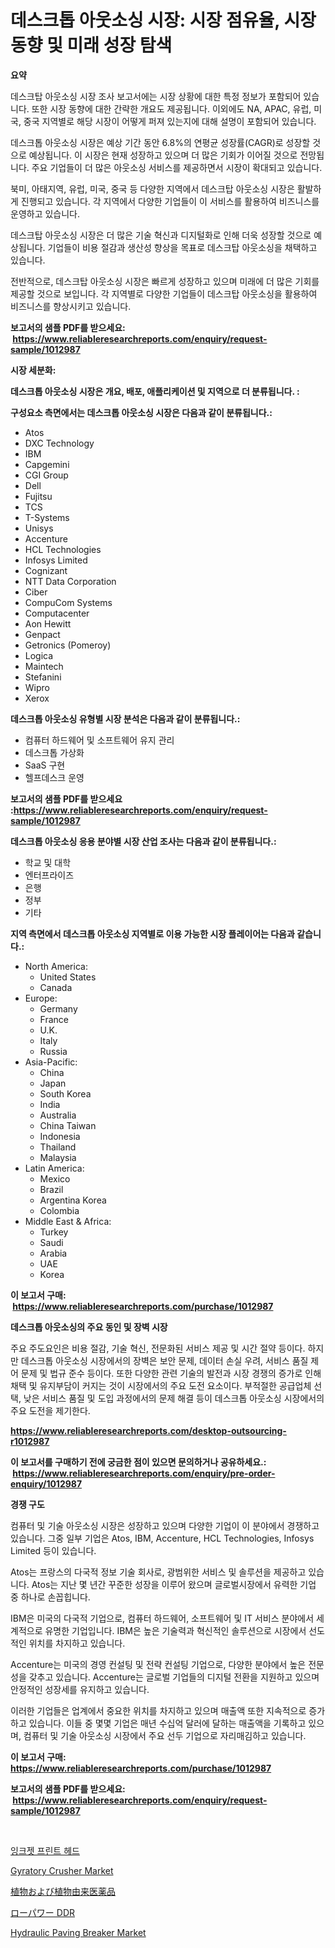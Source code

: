 <p><h1>데스크톱 아웃소싱 시장: 시장 점유율, 시장 동향 및 미래 성장 탐색</h1></p><p><strong>요약</strong></p>
<p><p>데스크탑 아웃소싱 시장 조사 보고서에는 시장 상황에 대한 특정 정보가 포함되어 있습니다. 또한 시장 동향에 대한 간략한 개요도 제공됩니다. 이외에도 NA, APAC, 유럽, 미국, 중국 지역별로 해당 시장이 어떻게 퍼져 있는지에 대해 설명이 포함되어 있습니다.</p><p>데스크톱 아웃소싱 시장은 예상 기간 동안 6.8%의 연평균 성장률(CAGR)로 성장할 것으로 예상됩니다. 이 시장은 현재 성장하고 있으며 더 많은 기회가 이어질 것으로 전망됩니다. 주요 기업들이 더 많은 아웃소싱 서비스를 제공하면서 시장이 확대되고 있습니다.</p><p>북미, 아태지역, 유럽, 미국, 중국 등 다양한 지역에서 데스크탑 아웃소싱 시장은 활발하게 진행되고 있습니다. 각 지역에서 다양한 기업들이 이 서비스를 활용하여 비즈니스를 운영하고 있습니다.</p><p>데스크탑 아웃소싱 시장은 더 많은 기술 혁신과 디지털화로 인해 더욱 성장할 것으로 예상됩니다. 기업들이 비용 절감과 생산성 향상을 목표로 데스크탑 아웃소싱을 채택하고 있습니다.</p><p>전반적으로, 데스크탑 아웃소싱 시장은 빠르게 성장하고 있으며 미래에 더 많은 기회를 제공할 것으로 보입니다. 각 지역별로 다양한 기업들이 데스크탑 아웃소싱을 활용하여 비즈니스를 향상시키고 있습니다.</p></p>
<p><strong>보고서의 샘플 PDF를 받으세요: &nbsp;<a href="https://www.reliableresearchreports.com/enquiry/request-sample/1012987">https://www.reliableresearchreports.com/enquiry/request-sample/1012987</a></strong></p>
<p><strong>시장 세분화:</strong></p>
<p><strong> 데스크톱 아웃소싱 시장은 개요, 배포, 애플리케이션 및 지역으로 더 분류됩니다. :</strong></p>
<p><strong>구성요소 측면에서는 데스크톱 아웃소싱 시장은 다음과 같이 분류됩니다.:</strong></p>
<p><ul><li>Atos</li><li>DXC Technology</li><li>IBM</li><li>Capgemini</li><li>CGI Group</li><li>Dell</li><li>Fujitsu</li><li>TCS</li><li>T-Systems</li><li>Unisys</li><li>Accenture</li><li>HCL Technologies</li><li>Infosys Limited</li><li>Cognizant</li><li>NTT Data Corporation</li><li>Ciber</li><li>CompuCom Systems</li><li>Computacenter</li><li>Aon Hewitt</li><li>Genpact</li><li>Getronics (Pomeroy)</li><li>Logica</li><li>Maintech</li><li>Stefanini</li><li>Wipro</li><li>Xerox</li></ul></p>
<p><strong> 데스크톱 아웃소싱 유형별 시장 분석은 다음과 같이 분류됩니다.:</strong></p>
<p><ul><li>컴퓨터 하드웨어 및 소프트웨어 유지 관리</li><li>데스크톱 가상화</li><li>SaaS 구현</li><li>헬프데스크 운영</li></ul></p>
<p><strong>보고서의 샘플 PDF를 받으세요 :<a href="https://www.reliableresearchreports.com/enquiry/request-sample/1012987">https://www.reliableresearchreports.com/enquiry/request-sample/1012987</a></strong></p>
<p><strong> 데스크톱 아웃소싱 응용 분야별 시장 산업 조사는 다음과 같이 분류됩니다.:</strong></p>
<p><ul><li>학교 및 대학</li><li>엔터프라이즈</li><li>은행</li><li>정부</li><li>기타</li></ul></p>
<p><strong>지역 측면에서 데스크톱 아웃소싱 지역별로 이용 가능한 시장 플레이어는 다음과 같습니다.:</strong></p>
<p><ul>
    <li>
        North America:
        <ul>
            <li>United States</li>
            <li>Canada</li>
        </ul>
    </li>
    <li>
        Europe:
        <ul>
            <li>Germany</li>
            <li>France</li>
            <li>U.K.</li>
            <li>Italy</li>
            <li>Russia</li>
        </ul>
    </li>
    <li>
        Asia-Pacific:
        <ul>
            <li>China</li>
            <li>Japan</li>
            <li>South Korea</li>
            <li>India</li>
            <li>Australia</li>
            <li>China Taiwan</li>
            <li>Indonesia</li>
            <li>Thailand</li>
            <li>Malaysia</li>
        </ul>
    </li>
    <li>
        Latin America:
        <ul>
            <li>Mexico</li>
            <li>Brazil</li>
            <li>Argentina Korea</li>
            <li>Colombia</li>
        </ul>
    </li>
    <li>
        Middle East & Africa:
        <ul>
            <li>Turkey</li>
            <li>Saudi</li>
            <li>Arabia</li>
            <li>UAE</li>
            <li>Korea</li>
        </ul>
    </li>
    </ul></p>
<p><strong>이 보고서 구매: &nbsp;<a href="https://www.reliableresearchreports.com/purchase/1012987">https://www.reliableresearchreports.com/purchase/1012987</a></strong></p>
<p><strong>데스크톱 아웃소싱의 주요 동인 및 장벽 시장</strong></p>
<p><p>주요 주도요인은 비용 절감, 기술 혁신, 전문화된 서비스 제공 및 시간 절약 등이다. 하지만 데스크톱 아웃소싱 시장에서의 장벽은 보안 문제, 데이터 손실 우려, 서비스 품질 제어 문제 및 법규 준수 등이다. 또한 다양한 관련 기술의 발전과 시장 경쟁의 증가로 인해 채택 및 유지부담이 커지는 것이 시장에서의 주요 도전 요소이다. 부적절한 공급업체 선택, 낮은 서비스 품질 및 도입 과정에서의 문제 해결 등이 데스크톱 아웃소싱 시장에서의 주요 도전을 제기한다.</p></p>
<p><strong><a href="https://www.reliableresearchreports.com/desktop-outsourcing-r1012987">https://www.reliableresearchreports.com/desktop-outsourcing-r1012987</a></strong></p>
<p><strong>이 보고서를 구매하기 전에 궁금한 점이 있으면 문의하거나 공유하세요.: &nbsp;<a href="https://www.reliableresearchreports.com/enquiry/pre-order-enquiry/1012987">https://www.reliableresearchreports.com/enquiry/pre-order-enquiry/1012987</a></strong></p>
<p><strong>경쟁 구도</strong></p>
<p><p>컴퓨터 및 기술 아웃소싱 시장은 성장하고 있으며 다양한 기업이 이 분야에서 경쟁하고 있습니다. 그중 일부 기업은 Atos, IBM, Accenture, HCL Technologies, Infosys Limited 등이 있습니다.</p><p>Atos는 프랑스의 다국적 정보 기술 회사로, 광범위한 서비스 및 솔루션을 제공하고 있습니다. Atos는 지난 몇 년간 꾸준한 성장을 이루어 왔으며 글로벌시장에서 유력한 기업 중 하나로 손꼽힙니다.</p><p>IBM은 미국의 다국적 기업으로, 컴퓨터 하드웨어, 소프트웨어 및 IT 서비스 분야에서 세계적으로 유명한 기업입니다. IBM은 높은 기술력과 혁신적인 솔루션으로 시장에서 선도적인 위치를 차지하고 있습니다.</p><p>Accenture는 미국의 경영 컨설팅 및 전략 컨설팅 기업으로, 다양한 분야에서 높은 전문성을 갖추고 있습니다. Accenture는 글로벌 기업들의 디지털 전환을 지원하고 있으며 안정적인 성장세를 유지하고 있습니다.</p><p>이러한 기업들은 업계에서 중요한 위치를 차지하고 있으며 매출액 또한 지속적으로 증가하고 있습니다. 이들 중 몇몇 기업은 매년 수십억 달러에 달하는 매출액을 기록하고 있으며, 컴퓨터 및 기술 아웃소싱 시장에서 주요 선두 기업으로 자리매김하고 있습니다.</p></p>
<p><strong>이 보고서 구매: &nbsp; <a href="https://www.reliableresearchreports.com/purchase/1012987">https://www.reliableresearchreports.com/purchase/1012987</a></strong></p>
<p><strong>보고서의 샘플 PDF를 받으세요: &nbsp;<a href="https://www.reliableresearchreports.com/enquiry/request-sample/1012987">https://www.reliableresearchreports.com/enquiry/request-sample/1012987</a></strong><strong></strong></p>
<p>&nbsp;</p>
<p><p><a href="https://medium.com/@travisohan56562023/%EC%9E%89%ED%81%AC%EC%A0%AF-%ED%94%84%EB%A6%B0%ED%8A%B8-%ED%97%A4%EB%93%9C-%EC%8B%9C%EC%9E%A5-%EC%A0%84%EB%A7%9D-%EC%82%B0%EC%97%85-%EA%B0%9C%EC%9A%94-%EB%B0%8F-%EC%98%88%EC%B8%A1-2024%EB%85%84%EB%B6%80%ED%84%B0-2031%EB%85%84%EA%B9%8C%EC%A7%80-37a4e889b336">잉크젯 프린트 헤드</a></p><p><a href="https://github.com/mancsybtousav/Market-Research-Report-List-2/blob/main/gyratory-crusher-market.md">Gyratory Crusher Market</a></p><p><a href="https://medium.com/@lewis15david/%E6%A4%8D%E7%89%A9%E3%81%8A%E3%82%88%E3%81%B3%E6%A4%8D%E7%89%A9%E7%94%B1%E6%9D%A5%E3%81%AE%E8%96%AC%E5%B8%82%E5%A0%B4-%E5%B8%82%E5%A0%B4%E3%82%B7%E3%82%A7%E3%82%A2-%E5%B8%82%E5%A0%B4%E3%83%88%E3%83%AC%E3%83%B3%E3%83%89-%E3%81%8A%E3%82%88%E3%81%B3%E5%B0%86%E6%9D%A5%E3%81%AE%E6%88%90%E9%95%B7%E3%82%92%E6%8E%A2%E3%82%8B-09bc5172c968">植物および植物由来医薬品</a></p><p><a href="https://github.com/KaydenJohns1964/Market-Research-Report-List-1/blob/main/203425629588.md">ローパワー DDR</a></p><p><a href="https://medium.com/@zoeyjohns1968/hydraulic-paving-breaker-market-share-evolution-and-market-growth-trends-2024-2031-59c42e935719">Hydraulic Paving Breaker Market</a></p></p>